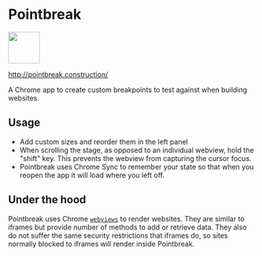# Pointbreak

<img src="https://camo.githubusercontent.com/05d507bfa3da05ab2ce7feee823b37b50161af28/687474703a2f2f706f696e74627265616b2e636f6e737472756374696f6e2f6173736574732f692f706f696e74627265616b2d3132382e706e67" alt="" width="64" class="intro-logo">

http://pointbreak.construction/

A Chrome app to create custom breakpoints to test against when building websites. 

## Usage

- Add custom sizes and reorder them in the left panel
- When scrolling the stage, as opposed to an individual webview, hold the "shift" key. This prevents the webview from capturing the cursor focus.
- Pointbreak uses Chrome Sync to remember your state so that when you reopen the app it will load where you left off.

## Under the hood

Pointbreak uses Chrome [`webviews`](https://developer.chrome.com/apps/tags/webview) to render websites. They are similar to iframes but provide number of methods to add or retrieve data. They also do not suffer the same security restrictions that iframes do, so sites normally blocked to iframes will render inside Pointbreak.
